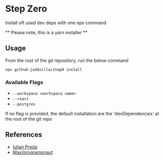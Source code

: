 # Step Zero

Install oft used dev deps with one npx command

** Please note, this is a yarn installer **

## Usage

From the root of the git repository, run the below command

`npx github:juddzilla/step0 install`

### Available Flags

- `--workspace <workspace name>`
- `--react`
- `--postgres`

If no flag is provided, the default installation are the 'devDependencies' at the root of the git repo

## References

- [Iulian Preda](https://dev.to/ipreda/run-your-npx-script-directly-from-github-create-your-own-cli-commands-and-other-stories-4pn3)
- [Max/programonaut](https://www.programonaut.com/how-to-create-an-npx-project-boilerplate-command-step-by-step/)